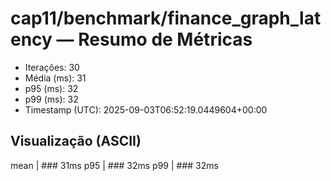 # cap11/benchmark/finance_graph_latency — Resumo de Métricas

- Iterações: 30
- Média (ms): 31
- p95 (ms): 32
- p99 (ms): 32
- Timestamp (UTC): 2025-09-03T06:52:19.0449604+00:00

## Visualização (ASCII)

mean     | ### 31ms
p95      | ### 32ms
p99      | ### 32ms
